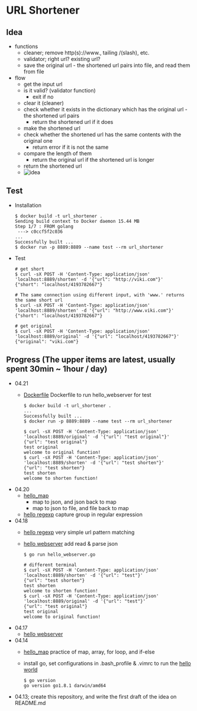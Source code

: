 # URL Shortener

## Idea
* functions
  * cleaner; remove http(s)://www., tailing /(slash), etc.
  * validator; right url? existing url?
  * save the original url - the shortened url pairs into file, and read them from file
* flow
  * get the input url
  * is it valid? (validator function)
    * exit if no 
  * clear it (cleaner)
  * check whether it exists in the dictionary which has the original url - the shortened url pairs
    * return the shortened url if it does
  * make the shortened url
  * check whether the shortened url has the same contents with the original one
    * return error if it is not the same
  * compare the length of them
    * return the original url if the shortened url is longer
  * return the shortened url
  * ![idea](images/20170413.png)

## Test
* Installation

  ```
  $ docker build -t url_shortener .
  Sending build context to Docker daemon 15.44 MB
  Step 1/7 : FROM golang
   ---> c0ccf5f2c036
  ...
  Successfully built ...
  $ docker run -p 8889:8889 --name test --rm url_shortener
  ```
* Test

  ```
  # get short
  $ curl -sX POST -H 'Content-Type: application/json' 'localhost:8889/shorten' -d '{"url": "http://viki.com"}'
  {"short": "localhost/4193782667"}

  # The same connection using different input, with 'www.' returns the same short url
  $ curl -sX POST -H 'Content-Type: application/json' 'localhost:8889/shorten' -d '{"url": "http://www.viki.com"}'
  {"short": "localhost/4193782667"}

  # get original
  $ curl -sX POST -H 'Content-Type: application/json' 'localhost:8889/original' -d '{"url": "localhost/4193782667"}'
  {"original": "viki.com"}
  ```

## Progress (The upper items are latest, usually spent 30min ~ 1hour / day)
* 04.21
  * [Dockerfile](./Dockerfile) Dockerfile to run hello_webserver for test

    ```
    $ docker build -t url_shortener .
    ...
    Successfully built ...
    $ docker run -p 8889:8889 --name test --rm url_shortener

    $ curl -sX POST -H 'Content-Type: application/json' 'localhost:8889/original' -d '{"url": "test original"}'
    {"url": "test original"}
    test original
    welcome to original function!
    $ curl -sX POST -H 'Content-Type: application/json' 'localhost:8889/shorten' -d '{"url": "test shorten"}'
    {"url": "test shorten"}
    test shorten
    welcome to shorten function!
    ```
* 04.20
  * [hello_map](practice/hello_map.go)
    * map to json, and json back to map
    * map to json to file, and file back to map
  * [hello regexp](practice/hello_regex.go) capture group in regular expression
* 04.18
  * [hello regexp](practice/hello_regex.go) very simple url pattern matching
  * [hello webserver](practice/hello_webserver.go) add read & parse json

    ```
    $ go run hello_webserver.go

    # different terminal
    $ curl -sX POST -H 'Content-Type: application/json' 'localhost:8889/shorten' -d '{"url": "test"}'
    {"url": "test shorten"}
    test shorten
    welcome to shorten function!
    $ curl -sX POST -H 'Content-Type: application/json' 'localhost:8889/original' -d '{"url": "test"}'
    {"url": "test original"}
    test original
    welcome to original function!
    ```
* 04.17
  * [hello webserver](practice/hello_webserver.go)
* 04.14
  * [hello_map](practice/hello_map.go) practice of map, array, for loop, and if-else
  * install go, set configurations in .bash_profile & .vimrc to run the [hello world](practice/hello_world.go)

    ```
    $ go version
    go version go1.8.1 darwin/amd64
    ```
* 04.13; create this repository, and write the first draft of the idea on README.md
